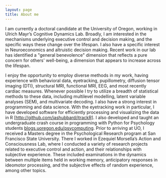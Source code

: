```yaml
---
layout: page
title: About me
---
```


I am currently a doctoral candidate at the University of Oregon, working in Ulrich Mayr’s Cognitive Dynamics Lab. Broadly, I am interested in the mechanisms underlying executive control and decision making, and the specific ways these change over the lifespan. I also have a specific interest in Neuroeconomics and altruistic decision making. Recent work in our lab has identified a "general benevolence" dimension that reflects a pure concern for others' well-being, a dimension that appears to increase across the lifespan. 

I enjoy the opportunity to employ diverse methods in my work, having experience with behavioral data, eyetracking, pupillometry, diffusion tensor imaging (DTI), structural MRI, functional MRI, EEG, and most recently cardiac measures. Whenever possible I try to utilize a breadth of statistical methods to these data, including multilevel modelling, latent variable analyses (SEM), and multivariate decoding. I also have a strong interest in programming and data science. With the eyetracking work in particular, I have developed software for efficiently processing and visualizing the data in R [http://github.com/jashubbard/itrackR]. I also developed and taught an undergraduate crash course in programming with Python for Psychology students [blogs.uoregon.edu/psycomputing](http://blogs.uoregon.edu/psycomputing).
Prior to arriving at UO, I received a Masters degree in the Psychological Research program at San Francisco State University. There I worked in Ezequiel Morsella’s Action and Consciousness Lab, where I conducted a variety of research projects related to executive control and action, and their relationships with subjective experience. These included examinations in the dynamics between multiple items held in working memory, anticipatory responses in ideomotor processing, and the subjective effects of random experience, among other topics.

